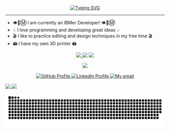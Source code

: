 <p align="center"><a href="https://git.io/typing-svg"><img src="https://readme-typing-svg.demolab.com?font=Fira+Code&size=25&duration=2000&color=58F73D&center=true&vCenter=true&multiline=true&random=false&width=435&height=100&lines=Hello+World!+My+name+is;Leonardo+Cesar+and+welcome;to+my+GitHub+profile!" alt="Typing SVG" /></a></p>

---

- :eye::bee::m: I am currently an IBMer Developer! :eye::bee::m:
- :bulb: I love programming and developing great ideas :bulb:
- :clapper: I like to practice editing and design techniques in my free time :clapper:
- :printer: I have my own 3D printer :printer:

<p align="center">
  <a href="https://skillicons.dev">
    <img src="https://skillicons.dev/icons?i=js,html,css,bootstrap,nodejs,ts&perline=3" />
  </a>
  <img src="https://bestanimations.com/media/earth-space/1608949954astronaut-in-space-animation-4.gif">
  <a href="https://skillicons.dev">
    <img src="https://skillicons.dev/icons?i=java,spring,react,angular,firebase,py&perline=3" />
  </a>
</p>
<p align="center">
  <a href="https://skillicons.dev">
    <img src="https://skillicons.dev/icons?i=vscode,androidstudio,git,postman,arduino,figma&perline=3" />
  </a>
</p>

<p align="center">
  <a href="https://www.github.com/lcesadm">
    <img src=https://img.shields.io/badge/github-%23121011.svg?style=for-the-badge&logo=github&logoColor=white" alt="GitHub Profile">
  </a>
  <a href="https://www.linkedin.com/in/lcesadm">
    <img src="https://img.shields.io/badge/linkedin-%230077B5.svg?style=for-the-badge&logo=linkedin&logoColor=white" alt="LinkedIn Profile">
  </a>
  <a href="mailto:mendonca_leonardo@hotmail.com">
    <img src="https://img.shields.io/badge/Email-grey?style=for-the-badge&logo=microsoft&logoColor=white" alt="My email">
  </a>
</p>

<a href="https://github.com/anuraghazra/github-readme-stats">
  <img height=200 align="center" src="https://github-readme-stats.vercel.app/api?username=lcesadm&show_icons=true&rank_icon=github&theme=transparent" />
</a>
<a href="https://github.com/anuraghazra/github-readme-stats">
  <img height=200 align="center" src="https://github-readme-stats.vercel.app/api/top-langs?username=lcesadm&layout=compact&langs_count=8&card_width=320&theme=transparent" />
</a>

![Snake animation](https://github.com/lcesadm/lcesadm/blob/output/github-snake-dark.svg)
